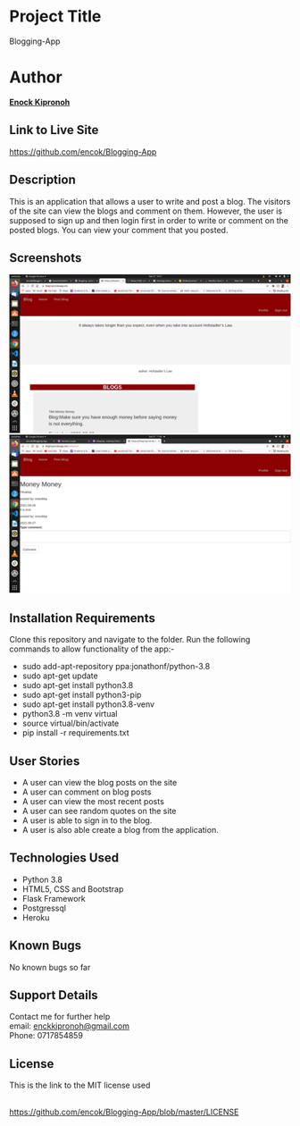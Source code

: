 # Project Title
Blogging-App


# Author
  **[Enock Kipronoh](https://github.com/encok)**


## Link to Live Site 
https://github.com/encok/Blogging-App


## Description
  This is an application that allows a user to write and post a blog. The visitors of the site can view the blogs and comment on them. However, the user is supposed to sign up and then login first in order to write or comment on  the posted blogs. You can view your comment that you posted.
  


## Screenshots
<img src="app/static/images/1.png">
<img src="app/static/images/2.png">


## Installation Requirements
  Clone this repository and navigate to the folder.
  Run the following commands to allow functionality of the app:-
  * sudo add-apt-repository ppa:jonathonf/python-3.8
  * sudo apt-get update
  * sudo apt-get install python3.8
  * sudo apt-get install python3-pip
  * sudo apt-get install python3.8-venv
  * python3.8 -m venv virtual
  * source virtual/bin/activate
  * pip install -r requirements.txt

## User Stories
* A user can view the blog posts on the site
* A user can comment on blog posts
* A user can view the most recent posts
* A user can see random quotes on the site
* A user is able to sign in to the blog.
* A user is also able create a blog from the application.
## Technologies Used
  * Python 3.8
  * HTML5, CSS and Bootstrap
  * Flask Framework
  * Postgressql
  * Heroku

## Known Bugs
No known bugs so far

## Support Details
Contact me for further help<br/> 
email: enckkipronoh@gmail.com<br/>
Phone: 0717854859
## License
This is the link to the MIT license used<br/><br/>


https://github.com/encok/Blogging-App/blob/master/LICENSE